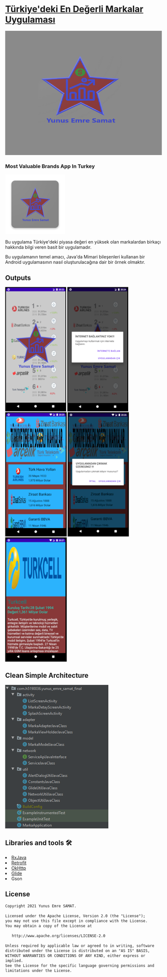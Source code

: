 
# [Türkiye'deki En Değerli Markalar Uygulaması](https://github.com/YunusEmreSamat/h5190036yunusemresamat)

<img src="https://github.com/YunusEmreSamat/h5190036yunusemresamat/blob/master/app/src/main/res/drawable/logo_res1.png" width="1000" height="400"/>

### Most Valuable Brands App In Turkey
![ic_launcher](https://github.com/YunusEmreSamat/h5190036yunusemresamat/blob/master/app/src/main/res/mipmap-xxxhdpi/ic_launcher.png)

Bu uygulama Türkiye'deki piyasa değeri en yüksek olan markalardan birkaçı hakkında bilgi veren basit bir uygulamadır.

Bu uygulamanın temel amacı, Java'da Mimari bileşenleri kullanan bir Android uygulamasının nasıl oluşturulacağına dair bir örnek olmaktır.

<h2 id="Outputs">Outputs</h2>
<p>
  <img height= "400"  src="https://github.com/YunusEmreSamat/h5190036yunusemresamat/blob/master/Screens/e1.png" alt="SS1" />
  <img height= "400"  src="https://github.com/YunusEmreSamat/h5190036yunusemresamat/blob/master/Screens/e2.png" alt="SS1" />
  <img height= "400"  src="https://github.com/YunusEmreSamat/h5190036yunusemresamat/blob/master/Screens/e3.png" alt="SS1" />
  <img height= "400"  src="https://github.com/YunusEmreSamat/h5190036yunusemresamat/blob/master/Screens/e4.png" alt="SS1" />
  <img height= "400"  src="https://github.com/YunusEmreSamat/h5190036yunusemresamat/blob/master/Screens/e5.png" alt="SS1" />
</p>

## Clean Simple Architecture
![Architecture](https://github.com/YunusEmreSamat/h5190036yunusemresamat/blob/master/app/src/main/res/drawable/mimaripaketyapisi.png)

## Libraries and tools 🛠

<li><a href="https://github.com/ReactiveX/RxJava">RxJava</a></li>
<li><a href="https://square.github.io/retrofit/">Retrofit</a></li>
<li><a href="https://github.com/square/okhttp">OkHttp</a></li>
<li><a href="https://github.com/bumptech/glide">Glide</a></li>
<li>Gson</li>

License
--------

    Copyright 2021 Yunus Emre SAMAT.

    Licensed under the Apache License, Version 2.0 (the "License");
    you may not use this file except in compliance with the License.
    You may obtain a copy of the License at

       http://www.apache.org/licenses/LICENSE-2.0

    Unless required by applicable law or agreed to in writing, software
    distributed under the License is distributed on an "AS IS" BASIS,
    WITHOUT WARRANTIES OR CONDITIONS OF ANY KIND, either express or implied.
    See the License for the specific language governing permissions and
    limitations under the License.
